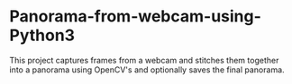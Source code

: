 # Panorama-from-webcam-using-Python3
This project captures frames from a webcam and stitches them together into a panorama using OpenCV's and optionally saves the final panorama.
